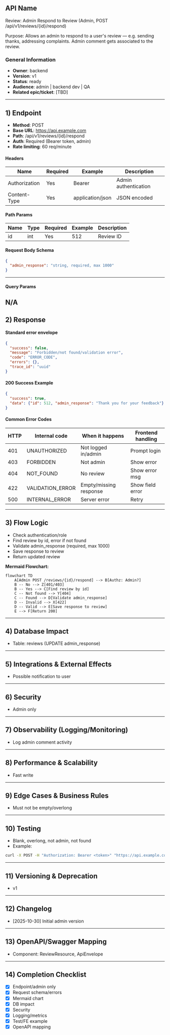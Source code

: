 ## API Name
Review: Admin Respond to Review (Admin, POST /api/v1/reviews/{id}/respond)

Purpose: Allows an admin to respond to a user's review — e.g. sending thanks, addressing complaints. Admin comment gets associated to the review.

### General Information
- **Owner**: backend
- **Version**: v1
- **Status**: ready
- **Audience**: admin | backend dev | QA
- **Related epic/ticket**: [TBD]
---
## 1) Endpoint
- **Method**: POST
- **Base URL**: https://api.example.com
- **Path**: /api/v1/reviews/{id}/respond
- **Auth**: Required (Bearer token, admin)
- **Rate limiting**: 60 req/minute

#### Headers
| Name          | Required | Example         | Description         |
|---------------|----------|-----------------|---------------------|
| Authorization | Yes      | Bearer <token>  | Admin authentication|
| Content-Type  | Yes      | application/json| JSON encoded        |

#### Path Params
| Name | Type | Required | Example | Description   |
|------|------|----------|---------|---------------|
| id   | int  | Yes      | 512     | Review ID     |

#### Request Body Schema
```json
{
  "admin_response": "string, required, max 1000"
}
```
---
#### Query Params
N/A
---
## 2) Response
#### Standard error envelope
```json
{
  "success": false,
  "message": "Forbidden/not found/validation error",
  "code": "ERROR_CODE",
  "errors": {},
  "trace_id": "uuid"
}
```
#### 200 Success Example
```json
{
  "success": true,
  "data": {"id": 512, "admin_response": "Thank you for your feedback"}
}
```
#### Common Error Codes
| HTTP | Internal code    | When it happens              | Frontend handling |
|------|------------------|------------------------------|-------------------|
| 401  | UNAUTHORIZED     | Not logged in/admin          | Prompt login      |
| 403  | FORBIDDEN        | Not admin                    | Show error        |
| 404  | NOT_FOUND        | No review                    | Show error msg    |
| 422  | VALIDATION_ERROR | Empty/missing response       | Show field error  |
| 500  | INTERNAL_ERROR   | Server error                 | Retry             |
---
## 3) Flow Logic
- Check authentication/role
- Find review by id, error if not found
- Validate admin_response (required, max 1000)
- Save response to review
- Return updated review

**Mermaid Flowchart:**
```mermaid
flowchart TD
    A[Admin POST /reviews/{id}/respond] --> B[Authz: Admin?]
    B -- No --> Z[401/403]
    B -- Yes --> C[Find review by id]
    C -- Not found --> Y[404]
    C -- Found --> D[Validate admin_response]
    D -- Invalid --> X[422]
    D -- Valid --> E[Save response to review]
    E --> F[Return 200]
```
---
## 4) Database Impact
- Table: reviews (UPDATE admin_response)
---
## 5) Integrations & External Effects
- Possible notification to user
---
## 6) Security
- Admin only
---
## 7) Observability (Logging/Monitoring)
- Log admin comment activity
---
## 8) Performance & Scalability
- Fast write
---
## 9) Edge Cases & Business Rules
- Must not be empty/overlong
---
## 10) Testing
- Blank, overlong, not admin, not found
- Example:
```bash
curl -X POST -H "Authorization: Bearer <token>" "https://api.example.com/api/v1/reviews/512/respond" -d '{"admin_response":"Thank you for your feedback"}'
```
---
## 11) Versioning & Deprecation
- v1
---
## 12) Changelog
- [2025-10-30] Initial admin version
---
## 13) OpenAPI/Swagger Mapping
- Component: ReviewResource, ApiEnvelope
---
## 14) Completion Checklist
- [x] Endpoint/admin only
- [x] Request schema/errors
- [x] Mermaid chart
- [x] DB impact
- [x] Security
- [x] Logging/metrics
- [x] Test/FE example
- [x] OpenAPI mapping
